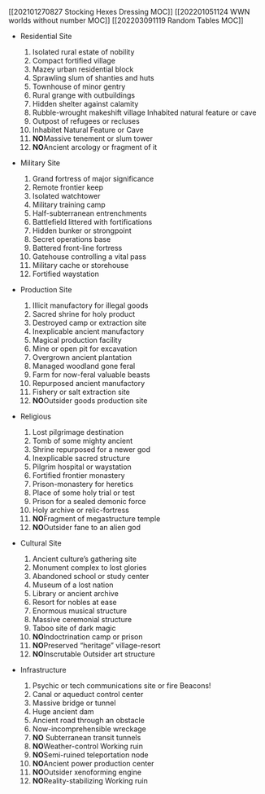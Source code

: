 [[202101270827 Stocking Hexes Dressing MOC]]
[[202201051124 WWN worlds without number MOC]]
[[202203091119 Random Tables MOC]]

- Residential Site
	1. Isolated rural estate of nobility
	2. Compact fortified village
	3. Mazey urban residential block
	4. Sprawling slum of shanties and huts
	5. Townhouse of minor gentry
	6. Rural grange with outbuildings 
	7. Hidden shelter against calamity
	8. Rubble-wrought makeshift village Inhabited natural feature or cave
	9. Outpost of refugees or recluses
	10. Inhabitet Natural Feature or Cave
	11. **NO**Massive tenement or slum tower
	12. **NO**Ancient arcology or fragment of it

- Military Site
	1.  Grand fortress of major significance
	2.  Remote frontier keep
	3.  Isolated watchtower
	4.  Military training camp
	5.  Half-subterranean entrenchments
	6.  Battlefield littered with fortifications
	7.  Hidden bunker or strongpoint
	8.  Secret operations base
	9.  Battered front-line fortress
	10.  Gatehouse controlling a vital pass
	11.  Military cache or storehouse
	12.  Fortified waystation

-  Production Site
	1.   Illicit manufactory for illegal goods
	2.   Sacred shrine for holy product 
	3.   Destroyed camp or extraction site
	4.   Inexplicable ancient manufactory
	5.   Magical production facility
	6.   Mine or open pit for excavation
	7.   Overgrown ancient plantation 
	8.   Managed woodland gone feral
	9.   Farm for now-feral valuable beasts
	10.   Repurposed ancient manufactory
	11.   Fishery or salt extraction site
	12.   **NO**Outsider goods production site

-   Religious
	1.   Lost pilgrimage destination
	2.   Tomb of some mighty ancient 
	3.   Shrine repurposed for a newer god
	4.   Inexplicable sacred structure
	5.   Pilgrim hospital or waystation
	6.   Fortified frontier monastery
	7.   Prison-monastery for heretics 
	8.   Place of some holy trial or test 
	9.   Prison for a sealed demonic force
	10.   Holy archive or relic-fortress
	11.   **NO**Fragment of megastructure temple
	12.   **NO**Outsider fane to an alien god

-   Cultural Site
	1.   Ancient culture’s gathering site
	2.   Monument complex to lost glories
	3.   Abandoned school or study center
	4.   Museum of a lost nation
	5.   Library or ancient archive
	6.   Resort for nobles at ease  
	7.   Enormous musical structure
	8.   Massive ceremonial structure
	9.   Taboo site of dark magic
	10.   **NO**Indoctrination camp or prison
	11.   **NO**Preserved “heritage” village-resort
	12.   **NO**Inscrutable Outsider art structure

-   Infrastructure
	1.    Psychic or tech communications site or fire Beacons!
	2.    Canal or aqueduct control center
	3.    Massive bridge or tunnel
	4.    Huge ancient dam 
	5.    Ancient road through an obstacle
	6.    Now-incomprehensible wreckage
	7.   **NO** Subterranean transit tunnels
	8.    **NO**Weather-control Working ruin 
	9.    **NO**Semi-ruined teleportation node
	10.    **NO**Ancient power production center
	11.    **NO**Outsider xenoforming engine
	12.    **NO**Reality-stabilizing Working ruin





